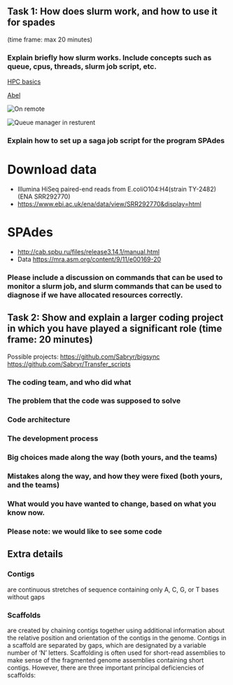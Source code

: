 

## Task 1: How does slurm work, and how to use it for spades 
(time frame: max 20 minutes)

### Explain briefly how slurm works. Include concepts such as queue, cpus, threads,  slurm job script, etc. 

[HPC basics](https://sabryr.github.io/hpc-intro-new/13-scheduler/index.html)

[Abel](https://www.youtube.com/watch?v=Hjf5t26TeDQ)

![On remote](https://sabryr.github.io/hpc-intro-new/fig/login_node.svg)

![Queue manager in resturent](https://sabryr.github.io/hpc-intro-new/fig/restaurant_queue_manager.svg)

### Explain how to set up a saga job script for the program SPAdes
# Download data
  - Illumina HiSeq  paired-end reads from E.coliO104:H4(strain TY-2482)(ENA SRR292770) 
  - https://www.ebi.ac.uk/ena/data/view/SRR292770&display=html

# SPAdes 
  - http://cab.spbu.ru/files/release3.14.1/manual.html
  - Data https://mra.asm.org/content/9/11/e00169-20
### Please include a discussion on commands that can be used to monitor a slurm job, and slurm commands that can be used to diagnose if we have allocated resources correctly.




## Task 2: Show and explain a larger coding project in which you have played a significant role (time frame: 20 minutes)

Possible projects:
https://github.com/Sabryr/bigsync
https://github.com/Sabryr/Transfer_scripts

### The coding team, and who did what
### The problem that the code was supposed to solve
### Code architecture
### The development process
### Big choices made along the way (both yours, and the teams)
### Mistakes along the way, and how they were fixed (both yours, and the teams)
### What would you have wanted to change, based on what you know now.
### Please note: we would like to see some code


## Extra details
### Contigs 
are continuous stretches of sequence containing only A, C, G, or T bases without gaps

### Scaffolds 
are created by chaining contigs together using additional information about the relative 
position and orientation of the contigs in the genome. Contigs in a scaffold are separated
by gaps, which are designated by a variable number of ‘N’ letters. Scaffolding is often
used for short-read assemblies to make sense of the fragmented genome assemblies containing
short contigs. However, there are three important principal deficiencies of scaffolds:
